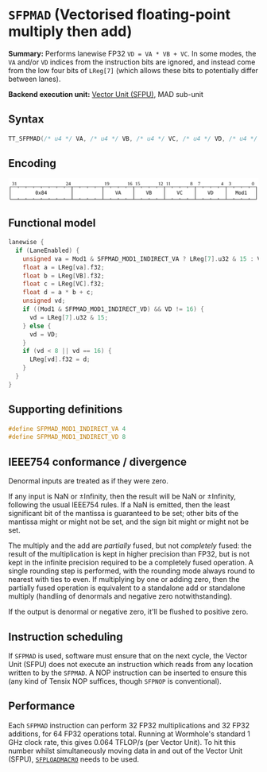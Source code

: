 # `SFPMAD` (Vectorised floating-point multiply then add)

**Summary:** Performs lanewise FP32 `VD = VA * VB + VC`. In some modes, the `VA` and/or `VD` indices from the instruction bits are ignored, and instead come from the low four bits of `LReg[7]` (which allows these bits to potentially differ between lanes).

**Backend execution unit:** [Vector Unit (SFPU)](VectorUnit.md), MAD sub-unit

## Syntax

```c
TT_SFPMAD(/* u4 */ VA, /* u4 */ VB, /* u4 */ VC, /* u4 */ VD, /* u4 */ Mod1)
```

## Encoding

![](../../../Diagrams/Out/Bits32_SFPMAD.svg)

## Functional model

```c
lanewise {
  if (LaneEnabled) {
    unsigned va = Mod1 & SFPMAD_MOD1_INDIRECT_VA ? LReg[7].u32 & 15 : VA;
    float a = LReg[va].f32;
    float b = LReg[VB].f32;
    float c = LReg[VC].f32;
    float d = a * b + c;
    unsigned vd;
    if ((Mod1 & SFPMAD_MOD1_INDIRECT_VD) && VD != 16) {
      vd = LReg[7].u32 & 15;
    } else {
      vd = VD;
    }
    if (vd < 8 || vd == 16) {
      LReg[vd].f32 = d;
    }
  }
}
```

## Supporting definitions

```c
#define SFPMAD_MOD1_INDIRECT_VA 4
#define SFPMAD_MOD1_INDIRECT_VD 8
```

## IEEE754 conformance / divergence

Denormal inputs are treated as if they were zero.

If any input is NaN or ±Infinity, then the result will be NaN or ±Infinity, following the usual IEEE754 rules. If a NaN is emitted, then the least significant bit of the mantissa is guaranteed to be set; other bits of the mantissa might or might not be set, and the sign bit might or might not be set.

The multiply and the add are _partially_ fused, but not _completely_ fused: the result of the multiplication is kept in higher precision than FP32, but is not kept in the infinite precision required to be a completely fused operation. A single rounding step is performed, with the rounding mode always round to nearest with ties to even. If multiplying by one or adding zero, then the partially fused operation is equivalent to a standalone add or standalone multiply (handling of denormals and negative zero notwithstanding).

If the output is denormal or negative zero, it'll be flushed to positive zero.

## Instruction scheduling

If `SFPMAD` is used, software must ensure that on the next cycle, the Vector Unit (SFPU) does not execute an instruction which reads from any location written to by the `SFPMAD`. A NOP instruction can be inserted to ensure this (any kind of Tensix NOP suffices, though `SFPNOP` is conventional).

## Performance

Each `SFPMAD` instruction can perform 32 FP32 multiplications and 32 FP32 additions, for 64 FP32 operations total. Running at Wormhole's standard 1 GHz clock rate, this gives 0.064 TFLOP/s (per Vector Unit). To hit this number whilst simultaneously moving data in and out of the Vector Unit (SFPU), [`SFPLOADMACRO`](SFPLOADMACRO.md) needs to be used.
